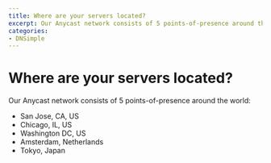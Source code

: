 ```yaml
---
title: Where are your servers located?
excerpt: Our Anycast network consists of 5 points-of-presence around the world.
categories:
- DNSimple
---
```


# Where are your servers located?

Our Anycast network consists of 5 points-of-presence around the world:

* San Jose, CA, US
* Chicago, IL, US
* Washington DC, US
* Amsterdam, Netherlands
* Tokyo, Japan

